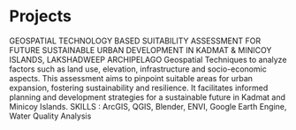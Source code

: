 # Projects
GEOSPATIAL TECHNOLOGY BASED SUITABILITY ASSESSMENT FOR FUTURE SUSTAINABLE  URBAN DEVELOPMENT IN KADMAT &amp; MINICOY ISLANDS, LAKSHADWEEP ARCHIPELAGO 
Geospatial Techniques to analyze factors such as land use, elevation, infrastructure and socio-economic aspects.
This assessment aims to pinpoint suitable areas for urban expansion, fostering sustainability and resilience.
It facilitates informed planning and development strategies for a sustainable future in Kadmat and Minicoy Islands.
SKILLS : ArcGIS, QGIS, Blender, ENVI, Google Earth Engine, Water Quality Analysis
